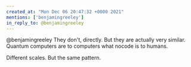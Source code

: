```yaml
---
created_at: "Mon Dec 06 20:47:32 +0000 2021"
mentions: ['benjamingreeley']
in_reply_to: @benjamingreeley
---
```


@benjamingreeley They don't, directly. But they are actually very similar. Quantum computers are to computers what nocode is to humans.

Different scales. But the same pattern.